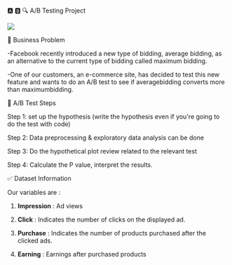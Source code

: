 :a: :b: :mag: A/B Testing Project

![](https://cdn.ttgtmedia.com/rms/onlineimages/mobile_computing-ab_testing.png)


 :file_folder:  Business Problem
 
-Facebook recently introduced a new type of bidding, average bidding, as an alternative to the current type of bidding called maximum bidding.

-One of our customers, an e-commerce site, has decided to test this new feature and wants to do an A/B test to see if averagebidding converts 
more than maximumbidding.
 
 
 :feet: A/B Test Steps
 
Step 1: set up the hypothesis (write the hypothesis even if you're going to do the test with code)

Step 2: Data preprocessing & exploratory data analysis can be done

Step 3: Do the hypothetical plot review related to the relevant test

Step 4: Calculate the P value, interpret the results.
 
 
 
 :white_check_mark:  Dataset Information

Our variables are : 

1. **Impression** : Ad views

2. **Click** : Indicates the number of clicks on the displayed ad.

3. **Purchase** : Indicates the number of products purchased after the clicked ads.

4. **Earning** : Earnings after purchased products

